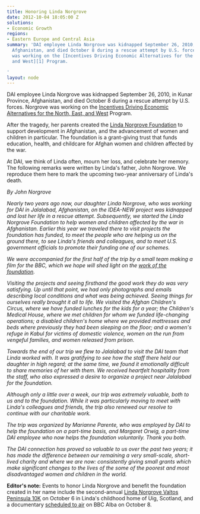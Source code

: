 ```yaml
---
title: Honoring Linda Norgrove
date: 2012-10-04 18:05:00 Z
solutions:
- Economic Growth
regions:
- Eastern Europe and Central Asia
summary: 'DAI employee Linda Norgrove was kidnapped September 26, 2010, in Kunar Province,
  Afghanistan, and died October 8 during a rescue attempt by U.S. forces. Norgrove
  was working on the [Incentives Driving Economic Alternatives for the North, East,
  and West][1] Program.

'
layout: node
---
```


DAI employee Linda Norgrove was kidnapped September 26, 2010, in Kunar Province, Afghanistan, and died October 8 during a rescue attempt by U.S. forces. Norgrove was working on the [Incentives Driving Economic Alternatives for the North, East, and West][1] Program.

After the tragedy, her parents created the [Linda Norgrove Foundation](https://lindanorgrovefoundation.org/) to support development in Afghanistan, and the advancement of women and children in particular. The foundation is a grant-giving trust that funds education, health, and childcare for Afghan women and children affected by the war.

At DAI, we think of Linda often, mourn her loss, and celebrate her memory. The following remarks were written by Linda's father, John Norgrove. We reproduce them here to mark the upcoming two-year anniversary of Linda's death.

_By John Norgrove_

_Nearly two years ago now, our daughter Linda Norgrove, who was working for DAI in Jalalabad, Afghanistan, on the IDEA-NEW project was kidnapped and lost her life in a rescue attempt. Subsequently, we started the Linda Norgrove Foundation to help women and children affected by the war in Afghanistan. Earlier this year we traveled there to visit projects the foundation has funded, to meet the people who are helping us on the ground there, to see Linda's friends and colleagues, and to meet U.S. government officials to promote their funding one of our schemes._

_We were accompanied for the first half of the trip by a small team making a film for the BBC, which we hope will shed light on the [work of the foundation][4]._

_Visiting the projects and seeing firsthand the good work they do was very satisfying. Up until that point, we had only photographs and emails describing local conditions and what was being achieved. Seeing things for ourselves really brought it all to life. We visited the Afghan Children's Circus, where we have funded lunches for the kids for a year; the Children's Medical House, where we met children for whom we funded life-changing operations; a disabled children's home where we provided mattresses and beds where previously they had been sleeping on the floor; and a women's refuge in Kabul for victims of domestic violence, women on the run from vengeful families, and women released from prison._

_Towards the end of our trip we flew to Jalalabad to visit the DAI team that Linda worked with. It was gratifying to see how the staff there held our daughter in high regard; at the same time, we found it emotionally difficult to share memories of her with them. We received heartfelt hospitality from the staff, who also expressed a desire to organize a project near Jalalabad for the foundation._

_Although only a little over a week, our trip was extremely valuable, both to us and to the foundation. While it was particularly moving to meet with Linda's colleagues and friends, the trip also renewed our resolve to continue with our charitable work._

_The trip was organized by Marianne Parente, who was employed by DAI to help the foundation on a part-time basis, and Margaret Orwig, a part-time DAI employee who now helps the foundation voluntarily. Thank you both._

_The DAI connection has proved so valuable to us over the past two years; it has made the difference between our remaining a very small-scale, short-lived charity and where we are now: consistently giving small grants which make significant changes to the lives of the some of the poorest and most disadvantaged women and children in the world._

**Editor's note:** Events to honor Linda Norgrove and benefit the foundation created in her name include the second-annual [Linda Norgrove Valtos Peninsula 10K][5] on October 6 in Linda's childhood home of Uig, Scotland, and a documentary [scheduled to air][6] on BBC Alba on October 8.

[1]: /our-work/projects/afghanistan-incentives-driving-economic-alternatives-north-east-and-west-idea-new
[4]: http://www.lindanorgrovefoundation.org/pdf/LNFNewsletterFINAL.pdf
[5]: http://scottishrunningguide.com/news.php/1423/linda_norgrove_10k_set_for_second_year/full
[6]: http://www.scotsman.com/lifestyle/tv-and-radio/kidnappers-would-have-freed-linda-norgrove-alive-claims-colleague-1-2557316
